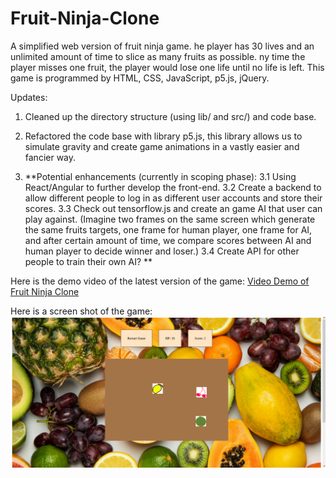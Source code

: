 # Fruit-Ninja-Clone

A simplified web version of fruit ninja game.
he player has 30 lives and an unlimited amount of time to slice as many fruits as possible.
ny time the player misses one fruit, the player would lose one life until no life is left.
This game is programmed by HTML, CSS, JavaScript, p5.js, jQuery.

Updates: 
1. Cleaned up the directory structure (using lib/ and src/) and code base.
2. Refactored the code base with library p5.js, this library allows us to simulate gravity and create game animations in a vastly easier and fancier way.

3. **Potential enhancements (currently in scoping phase):
3.1 Using React/Angular to further develop the front-end.
3.2 Create a backend to allow different people to log in as different user accounts and store their scores.
3.3 Check out tensorflow.js and create an game AI that user can play against. (Imagine two frames on the same screen which generate the same fruits targets, one frame for human player, one frame for AI, and after certain amount of time, we compare scores between AI and human player to decide winner and loser.)
3.4 Create API for other people to train their own AI?
**


Here is the demo video of the latest version of the game:
[Video Demo of Fruit Ninja Clone](https://youtu.be/QpzxffVsWHg)

Here is a screen shot of the game:
![](demo_pics/Screenshot_1.png)

